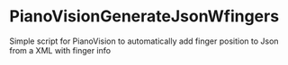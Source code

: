 # PianoVisionGenerateJsonWfingers
 Simple script for PianoVision to automatically add finger position to Json from  a XML with finger info

